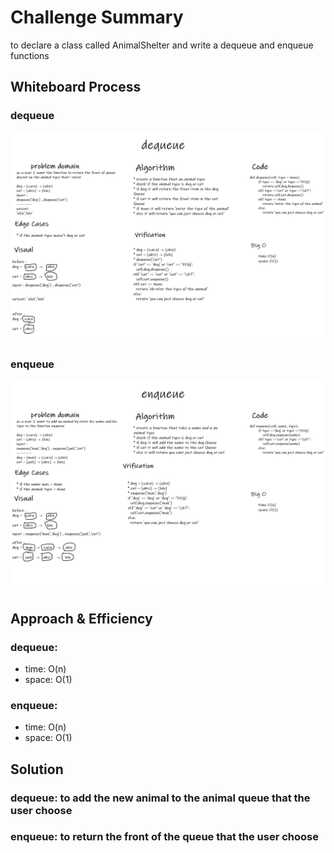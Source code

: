 # Challenge Summary
to declare a class called AnimalShelter and  write a dequeue and enqueue functions
## Whiteboard Process
### dequeue
![](whiteboard/code-12-dequeue.png)
### enqueue
![](whiteboard/code-12-enqueue.png)

## Approach & Efficiency
### dequeue:
* time: O(n)
* space: O(1)

### enqueue:
* time: O(n)
* space: O(1)

## Solution
### dequeue: to add the new animal to the animal queue that the user choose
### enqueue: to return the front of the queue that the user choose